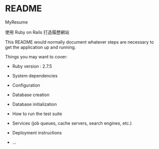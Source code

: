 # README

MyResume

使用 Ruby on Rails 打造履歷網站

This README would normally document whatever steps are necessary to get the
application up and running.

Things you may want to cover:

- Ruby version : 2.7.5

- System dependencies

- Configuration

- Database creation

- Database initialization

- How to run the test suite

- Services (job queues, cache servers, search engines, etc.)

- Deployment instructions

- ...
